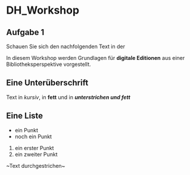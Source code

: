 # DH_Workshop

## Aufgabe 1
Schauen Sie sich den nachfolgenden Text in der 

In diesem Workshop werden Grundlagen für **digitale Editionen** aus einer Bibliotheksperspektive vorgestellt.
## Eine Unterüberschrift
Text in *kursiv*, in **fett** und in ***unterstrichen und fett*** 
## Eine Liste 
- ein Punkt 
- noch ein Punkt
1. ein erster Punkt
2. ein zweiter Punkt

~Text durchgestrichen~
